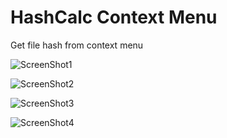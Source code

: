 # HashCalc Context Menu
Get file hash from context menu

![ScreenShot1](https://raw.githubusercontent.com/maz-1/HashCalc_ContextMenu/master/Screenshot1.jpg)

![ScreenShot2](https://raw.githubusercontent.com/maz-1/HashCalc_ContextMenu/master/Screenshot2.jpg)

![ScreenShot3](https://raw.githubusercontent.com/maz-1/HashCalc_ContextMenu/master/Screenshot3.jpg)

![ScreenShot4](https://raw.githubusercontent.com/maz-1/HashCalc_ContextMenu/master/Screenshot4.jpg)
